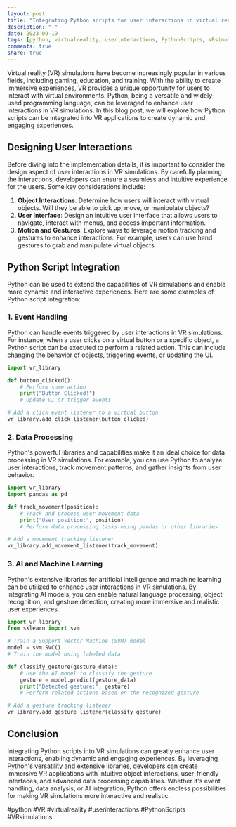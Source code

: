 ```yaml
---
layout: post
title: "Integrating Python scripts for user interactions in virtual reality simulations"
description: " "
date: 2023-09-19
tags: [python, virtualreality, userinteractions, PythonScripts, VRsimulations]
comments: true
share: true
---
```


Virtual reality (VR) simulations have become increasingly popular in various fields, including gaming, education, and training. With the ability to create immersive experiences, VR provides a unique opportunity for users to interact with virtual environments. Python, being a versatile and widely-used programming language, can be leveraged to enhance user interactions in VR simulations. In this blog post, we will explore how Python scripts can be integrated into VR applications to create dynamic and engaging experiences.

## Designing User Interactions

Before diving into the implementation details, it is important to consider the design aspect of user interactions in VR simulations. By carefully planning the interactions, developers can ensure a seamless and intuitive experience for the users. Some key considerations include:

1. **Object Interactions**: Determine how users will interact with virtual objects. Will they be able to pick up, move, or manipulate objects?
2. **User Interface**: Design an intuitive user interface that allows users to navigate, interact with menus, and access important information.
3. **Motion and Gestures**: Explore ways to leverage motion tracking and gestures to enhance interactions. For example, users can use hand gestures to grab and manipulate virtual objects.

## Python Script Integration

Python can be used to extend the capabilities of VR simulations and enable more dynamic and interactive experiences. Here are some examples of Python script integration:

### 1. Event Handling

Python can handle events triggered by user interactions in VR simulations. For instance, when a user clicks on a virtual button or a specific object, a Python script can be executed to perform a related action. This can include changing the behavior of objects, triggering events, or updating the UI.

```python
import vr_library

def button_clicked():
    # Perform some action
    print("Button Clicked!")
    # Update UI or trigger events

# Add a click event listener to a virtual button
vr_library.add_click_listener(button_clicked)
```

### 2. Data Processing

Python's powerful libraries and capabilities make it an ideal choice for data processing in VR simulations. For example, you can use Python to analyze user interactions, track movement patterns, and gather insights from user behavior.

```python
import vr_library
import pandas as pd

def track_movement(position):
    # Track and process user movement data
    print("User position:", position)
    # Perform data processing tasks using pandas or other libraries

# Add a movement tracking listener
vr_library.add_movement_listener(track_movement)
```

### 3. AI and Machine Learning

Python's extensive libraries for artificial intelligence and machine learning can be utilized to enhance user interactions in VR simulations. By integrating AI models, you can enable natural language processing, object recognition, and gesture detection, creating more immersive and realistic user experiences.

```python
import vr_library
from sklearn import svm

# Train a Support Vector Machine (SVM) model
model = svm.SVC()
# Train the model using labeled data

def classify_gesture(gesture_data):
    # Use the AI model to classify the gesture
    gesture = model.predict(gesture_data)
    print("Detected gesture:", gesture)
    # Perform related actions based on the recognized gesture

# Add a gesture tracking listener
vr_library.add_gesture_listener(classify_gesture)
```

## Conclusion

Integrating Python scripts into VR simulations can greatly enhance user interactions, enabling dynamic and engaging experiences. By leveraging Python's versatility and extensive libraries, developers can create immersive VR applications with intuitive object interactions, user-friendly interfaces, and advanced data processing capabilities. Whether it's event handling, data analysis, or AI integration, Python offers endless possibilities for making VR simulations more interactive and realistic.

#python #VR #virtualreality #userinteractions #PythonScripts #VRsimulations